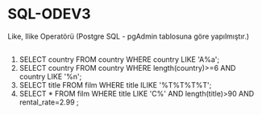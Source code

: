 # SQL-ODEV3
Like, Ilike Operatörü (Postgre SQL - pgAdmin tablosuna göre yapılmıştır.)
##
1) SELECT country FROM country
   WHERE country LIKE 'A%a';
2) SELECT country FROM country
   WHERE length(country)>=6 AND country LIKE '%n';
3) SELECT title FROM film
   WHERE title ILIKE '%T%T%T%T';
4) SELECT * FROM film
   WHERE title LIKE 'C%' AND length(title)>90 AND rental_rate=2.99 ; 
   
